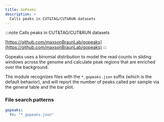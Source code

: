 ```yaml
---
title: GoPeaks
description: >
  Calls peaks in CUT&TAG/CUT&RUN datasets
---
```


<!--
~~~~~ DO NOT EDIT ~~~~~
This file is autogenerated from the MultiQC module python docstring.
Do not edit the markdown, it will be overwritten.

File path for the source of this content: multiqc/modules/gopeaks/gopeaks.py
~~~~~~~~~~~~~~~~~~~~~~~
-->

:::note
Calls peaks in CUT&TAG/CUT&RUN datasets

[https://github.com/maxsonBraunLab/gopeaks](https://github.com/maxsonBraunLab/gopeaks)
:::

Gopeaks uses a binomial distribution to model the read counts in sliding windows across
the genome and calculate peak regions that are enriched over the background.

The module recognizes files with the `*_gopeaks.json` suffix (which is the default behavior), and will report
the number of peaks called per sample via the general table and the bar plot.

### File search patterns

```yaml
gopeaks:
  fn: "*_gopeaks.json"
```
